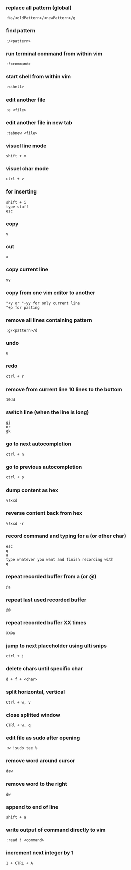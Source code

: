 ### replace all pattern (global)
```
:%s/<oldPattern>/<newPattern>/g
```

### find pattern
```
:/<pattern>
```

### run terminal command from within vim
```
:!<command>
```

### start shell from within vim
```
:<shell>
```

### edit another file
```
:e <file>
```

### edit another file in new tab
```
:tabnew <file>
```

### visuel line mode
```
shift + v
```

### visuel char mode
```
ctrl + v
```

### for inserting
```
shift + i
type stuff
esc
```

### copy
```
y
```

### cut
```
x
```

### copy current line
```
yy
```

### copy from one vim editor to another
```
"+y or "+yy for only current line
"+p for pasting
```

### remove all lines containing pattern
```
:g/<pattern>/d
```

### undo
```
u
```

### redo
```
ctrl + r
```

### remove from current line 10 lines to the bottom
```
10dd
```

### switch line (when the line is long)
```
gj
or
gk
```

### go to next autocompletion
```
ctrl + n
```

### go to previous autocompletion
```
ctrl + p
```

### dump content as hex
```
%!xxd
```

### reverse content back from hex
```
%!xxd -r
```

### record command and typing for a (or other char)
```
esc
q
a
type whatever you want and finish recording with
q
```

### repeat recorded buffer from a (or @<otherChar>)
```
@a 
```

### repeat last used recorded buffer
```
@@
```

### repeat recorded buffer XX times
```
XX@a
```

### jump to next placeholder using ulti snips
```
ctrl + j
```

### delete chars until specific char
```
d + f + <char>
```

### split horizontal, vertical
```
Ctrl + w, v
```

### close splitted window
```
CTRl + w, q
```

### edit file as sudo after opening
```
:w !sudo tee %
```

### remove word around cursor
```
daw
```

### remove word to the right
```
dw
```

### append to end of line
```
shift + a
```

### write output of command directly to vim
```
:read ! <command>
```

### increment next integer by 1
```
1 + CTRL + A
```

